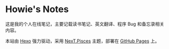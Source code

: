 # Howie's Notes

这是我的个人在线笔记，主要记载读书笔记、英文翻译、程序 Bug 和备忘录相关内容。

本站由 [Hexo](https://hexo.io/zh-cn/) 强力驱动，采用 [NexT.Pisces](https://theme-next.org/) 主题，部署在 [GitHub Pages](https://pages.github.com/) 上。